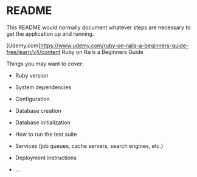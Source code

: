 # README

This README would normally document whatever steps are necessary to get the
application up and running.

[Udemy.com]https://www.udemy.com/ruby-on-rails-a-beginners-guide-free/learn/v4/content Ruby on Rails a Beginners Guide

Things you may want to cover:

* Ruby version

* System dependencies

* Configuration

* Database creation

* Database initialization

* How to run the test suite

* Services (job queues, cache servers, search engines, etc.)

* Deployment instructions

* ...
